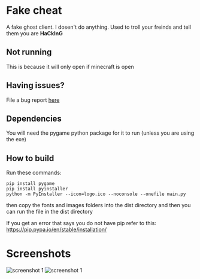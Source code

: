 # Fake cheat
A fake ghost client. I dosen't do anything. Used to troll your freinds and tell them you are **HaCkInG** 

## Not running
This is because it will only open if minecraft is open

## Having issues?
File a bug report <a href="https://github.com/CloudyWhale/fake-cheat/issues">here</a>
## Dependencies
You will need the pygame python package for it to run (unless you are using the exe)

## How to build
Run these commands:
```
pip install pygame
pip install pyinstaller
python -m PyInstaller --icon=logo.ico --noconsole --onefile main.py
```
then copy the fonts and images folders into the dist directory and then you can run the file in the dist directory

If you get an error that says you do not have pip refer to this: https://pip.pypa.io/en/stable/installation/
# Screenshots
<img src="https://codeberg.org/Garbg/fake-cheat/raw/branch/master/screenshots/cleverclient1.png" alt="screenshot 1">
<img src="https://codeberg.org/Garbg/fake-cheat/raw/branch/master/screenshots/cleverclient2.png" alt="screenshot 1">
